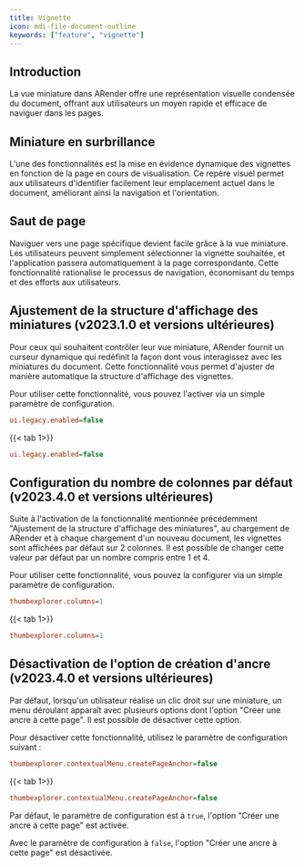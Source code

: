 ```yaml
---
title: Vignette
icon: mdi-file-document-outline
keywords: ["feature", "vignette"]
---
```


## Introduction

La vue miniature dans ARender offre une représentation visuelle condensée du document, offrant aux utilisateurs
un moyen rapide et efficace de naviguer dans les pages.

## Miniature en surbrillance

L'une des fonctionnalités est la mise en évidence dynamique des vignettes en fonction de la page en cours de visualisation.
Ce repère visuel permet aux utilisateurs d'identifier facilement leur emplacement actuel dans le document, améliorant ainsi la navigation et l'orientation.


## Saut de page

Naviguer vers une page spécifique devient facile grâce à la vue miniature. Les utilisateurs peuvent simplement sélectionner la vignette souhaitée,
et l'application passera automatiquement à la page correspondante.
Cette fonctionnalité rationalise le processus de navigation, économisant du temps et des efforts aux utilisateurs.


## Ajustement de la structure d'affichage des miniatures (v2023.1.0 et versions ultérieures)

Pour ceux qui souhaitent contrôler leur vue miniature, ARender fournit un curseur dynamique qui redéfinit la façon dont vous interagissez avec les miniatures du document. Cette fonctionnalité vous permet d'ajuster de manière automatique la structure d'affichage des vignettes.

Pour utiliser cette fonctionnalité, vous pouvez l'activer via un simple paramètre de configuration.


```cfg
ui.legacy.enabled=false
```


{{< tab 1>}}

```cfg
ui.legacy.enabled=false
```



## Configuration du nombre de colonnes par défaut (v2023.4.0 et versions ultérieures)

Suite à l'activation de la fonctionnalité mentionnée précédemment "Ajustement de la structure d'affichage
des miniatures", au chargement de ARender et à chaque chargement d'un nouveau document, les vignettes sont
affichées par défaut sur 2 colonnes. Il est possible de changer cette valeur par défaut par un nombre compris
entre 1 et 4.

Pour utiliser cette fonctionnalité, vous pouvez la configurer via un simple paramètre de configuration.


```cfg
thumbexplorer.columns=1
```


{{< tab 1>}}

```cfg
thumbexplorer.columns=1
```


## Désactivation de l'option de création d'ancre (v2023.4.0 et versions ultérieures)

Par défaut, lorsqu'un utilisateur réalise un clic droit sur une miniature, un menu déroulant apparaît avec
plusieurs options dont l'option "Créer une ancre à cette page". Il est possible de désactiver cette option.

Pour désactiver cette fonctionnalité, utilisez le paramètre de configuration suivant :


```cfg
thumbexplorer.contextualMenu.createPageAnchor=false
```


{{< tab 1>}}

```cfg
thumbexplorer.contextualMenu.createPageAnchor=false
```


Par défaut, le paramètre de configuration est à `true`, l'option "Créer une ancre à cette page" est activée.


Avec le paramètre de configuration à `false`, l'option "Créer une ancre à cette page" est désactivée.

